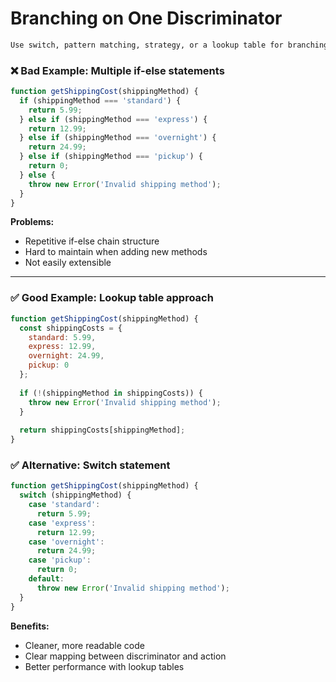 # Branching on One Discriminator

```markdown
Use switch, pattern matching, strategy, or a lookup table for branching on one discriminator.
```

### ❌ Bad Example: Multiple if-else statements

```javascript
function getShippingCost(shippingMethod) {
  if (shippingMethod === 'standard') {
    return 5.99;
  } else if (shippingMethod === 'express') {
    return 12.99;
  } else if (shippingMethod === 'overnight') {
    return 24.99;
  } else if (shippingMethod === 'pickup') {
    return 0;
  } else {
    throw new Error('Invalid shipping method');
  }
}
```

**Problems:**
- Repetitive if-else chain structure
- Hard to maintain when adding new methods
- Not easily extensible

---

### ✅ Good Example: Lookup table approach

```javascript
function getShippingCost(shippingMethod) {
  const shippingCosts = {
    standard: 5.99,
    express: 12.99,
    overnight: 24.99,
    pickup: 0
  };
  
  if (!(shippingMethod in shippingCosts)) {
    throw new Error('Invalid shipping method');
  }
  
  return shippingCosts[shippingMethod];
}
```

### ✅ Alternative: Switch statement

```javascript
function getShippingCost(shippingMethod) {
  switch (shippingMethod) {
    case 'standard':
      return 5.99;
    case 'express':
      return 12.99;
    case 'overnight':
      return 24.99;
    case 'pickup':
      return 0;
    default:
      throw new Error('Invalid shipping method');
  }
}
```

**Benefits:**
- Cleaner, more readable code
- Clear mapping between discriminator and action
- Better performance with lookup tables